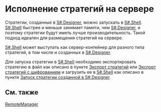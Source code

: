 # Исполнение стратегий на сервере

Стратегии, созданные в [S\#.Designer](Designer.md), можно запускать в [S\#.Shell](Shell.md). [S\#.Shell](Shell.md) быстрее и меньше занимает памяти, чем [S\#.Designer](Designer.md), и поэтому стратегии будут иметь лучше производительность. Такой подход идеален для размещения стратегий на сервере.

[S\#.Shell](Shell.md) может выступать как сервер\-контейнер для разного типа стратегий, в том числе и созданных в [S\#.Designer](Designer.md).

Для запуска стратегии в [S\#.Shell](Shell.md) необходимо экспортировать стратегию в файл как описано в пункте [Экспорт стратегий](Designer_Export_strategies.md) или [Экспорт стратегий с шифрованием](Designer_Encryption.md) и загрузить ее в [S\#.Shell](Shell.md) как описано в пункте [Запуск стратегии созданной в S\#.Designer](Shell_run_Designer_strategy.md).

## См. также

[RemoteManager](Shell_RemoteManager.md)
